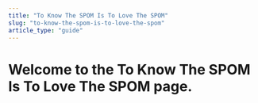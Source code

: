 ```yaml
---
title: "To Know The SPOM Is To Love The SPOM"
slug: "to-know-the-spom-is-to-love-the-spom"
article_type: "guide"
---
```


# Welcome to the To Know The SPOM Is To Love The SPOM page.
